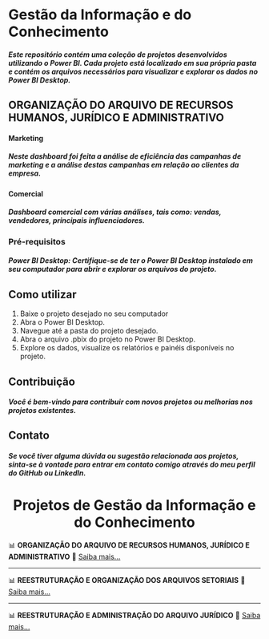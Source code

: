 # Gestão da Informação e do Conhecimento
##### Este repositório contém uma coleção de projetos desenvolvidos utilizando o Power BI. Cada projeto está localizado em sua própria pasta e contém os arquivos necessários para visualizar e explorar os dados no Power BI Desktop.

## ORGANIZAÇÃO DO ARQUIVO DE RECURSOS HUMANOS, JURÍDICO E ADMINISTRATIVO
#### Marketing
##### Neste dashboard foi feita a análise de eficiência das campanhas de marketing e a análise destas campanhas em relação ao clientes da empresa.
#### Comercial
##### Dashboard comercial com várias análises, tais como: vendas, vendedores, principais influenciadores.

### Pré-requisitos
##### Power BI Desktop: Certifique-se de ter o Power BI Desktop instalado em seu computador para abrir e explorar os arquivos do projeto.

## Como utilizar
1. Baixe o projeto desejado no seu computador 
2. Abra o Power BI Desktop.
3. Navegue até a pasta do projeto desejado.
4. Abra o arquivo .pbix do projeto no Power BI Desktop.
5. Explore os dados, visualize os relatórios e painéis disponíveis no projeto.

## Contribuição
##### Você é bem-vindo para contribuir com novos projetos ou melhorias nos projetos existentes. 

## Contato
##### Se você tiver alguma dúvida ou sugestão relacionada aos projetos, sinta-se à vontade para entrar em contato comigo através do meu perfil do GitHub ou LinkedIn.






<h1 align="center">Projetos de Gestão da Informação e do Conhecimento</h1>

📊 <b>ORGANIZAÇÃO DO ARQUIVO DE RECURSOS HUMANOS, JURÍDICO E ADMINISTRATIVO</b> 
🔗 [Saiba mais...](https://docs.google.com/presentation/d/1MvSykNmfq7qMOt4cuYN634Z27N28jJme/edit?usp=sharing&ouid=116306883399450186523&rtpof=true&sd=true)

--------------------------------------------------------------------------------------------------------------------------------------------------------------------

📊 <b>REESTRUTURAÇÃO E ORGANIZAÇÃO DOS ARQUIVOS SETORIAIS</b> 
🔗 [Saiba mais...](https://docs.google.com/presentation/d/12mQ4MX00y5mEI0fEfzGDeabTQA1FQBOM/edit?usp=sharing&ouid=116306883399450186523&rtpof=true&sd=true)

--------------------------------------------------------------------------------------------------------------------------------------------------------------------

📊 <b>REESTRUTURAÇÃO E ADMINISTRAÇÃO DO ARQUIVO JURÍDICO</b> 
🔗 [Saiba mais...](https://docs.google.com/presentation/d/1fMIDpGLN0PYsSJqlDhqFvPWak6T4CEtw/edit?usp=sharing&ouid=116306883399450186523&rtpof=true&sd=true)


